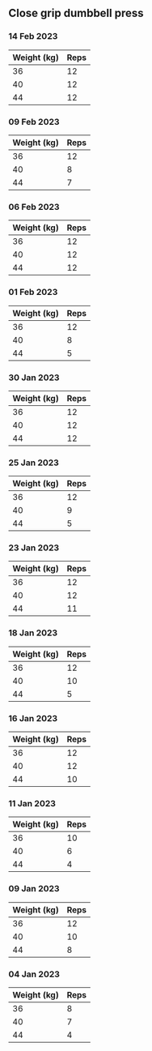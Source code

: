 ## Close grip dumbbell press

### 14 Feb 2023

| Weight (kg) | Reps |
| ----------- | ---- |
| 36 | 12 |
| 40 | 12 |
| 44 | 12 |

### 09 Feb 2023

| Weight (kg) | Reps |
| ----------- | ---- |
| 36 | 12 |
| 40 | 8 |
| 44 | 7 |

### 06 Feb 2023

| Weight (kg) | Reps |
| ----------- | ---- |
| 36 | 12 |
| 40 | 12 |
| 44 | 12 |

### 01 Feb 2023

| Weight (kg) | Reps |
| ----------- | ---- |
| 36 | 12 |
| 40 | 8 |
| 44 | 5 |

### 30 Jan 2023

| Weight (kg) | Reps |
| ----------- | ---- |
| 36 | 12 |
| 40 | 12 |
| 44 | 12 |

### 25 Jan 2023

| Weight (kg) | Reps |
| ----------- | ---- |
| 36 | 12 |
| 40 | 9 |
| 44 | 5 |

### 23 Jan 2023

| Weight (kg) | Reps |
| ----------- | ---- |
| 36 | 12 |
| 40 | 12 |
| 44 | 11 |

### 18 Jan 2023

| Weight (kg) | Reps |
| ----------- | ---- |
| 36 | 12 |
| 40 | 10 |
| 44 | 5 |

### 16 Jan 2023

| Weight (kg) | Reps |
| ----------- | ---- |
| 36 | 12 |
| 40 | 12 |
| 44 | 10 |

### 11 Jan 2023

| Weight (kg) | Reps |
| ----------- | ---- |
| 36 | 10 |
| 40 | 6 |
| 44 | 4 |

### 09 Jan 2023

| Weight (kg) | Reps |
| ----------- | ---- |
| 36 | 12 |
| 40 | 10 |
| 44 | 8 |

### 04 Jan 2023

| Weight (kg) | Reps |
| ----------- | ---- |
| 36 | 8 |
| 40 | 7 |
| 44 | 4 |